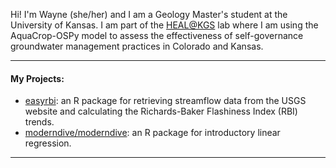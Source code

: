 Hi! I'm Wayne (she/her) and I am a Geology Master's student at the University of Kansas. I am part of the [HEAL@KGS](https://www.samzipper.com/) lab where I am using the AquaCrop-OSPy model to assess the effectiveness of self-governance groundwater management practices in Colorado and Kansas.

-------------

#### My Projects:
- [easyrbi](https://github.com/amutaya/easyrbi): an R package for retrieving streamflow data from the USGS[](https://waterservices.usgs.gov/rest/Site-Test-Tool.html) website and calculating the Richards-Baker Flashiness Index (RBI) trends. 
- [moderndive/moderndive](https://github.com/moderndive/moderndive): an R package for introductory linear regression.

--------------
 

